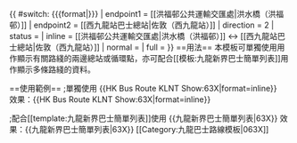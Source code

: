 {{ #switch: {{{format|}}}
  | endpoint1 = [[洪福邨公共運輸交匯處|洪水橋（洪福邨）]]
  | endpoint2 = [[西九龍站巴士總站|佐敦（西九龍站）]]
  | direction = 2
  | status =
  | inline = [[洪福邨公共運輸交匯處|洪水橋（洪福邨）]] ↔ [[西九龍站巴士總站|佐敦（西九龍站）]]
  | normal =
  | full =
}}<noinclude>
==用法==
本模板可單獨使用用作顯示有關路綫的兩邊總站或循環點，亦可配合[[模板:九龍新界巴士簡單列表]]用作顯示多條路綫的資料。

==使用範例==
;單獨使用
<nowiki>{{HK Bus Route KLNT Show:63X|format=inline}}</nowiki><br>
效果：{{HK Bus Route KLNT Show:63X|format=inline}}

;配合[[template:九龍新界巴士簡單列表]]使用
<nowiki>{{九龍新界巴士簡單列表|63X}}</nowiki>
效果：{{九龍新界巴士簡單列表|63X}}
[[Category:九龍巴士路線模板|063X]]</noinclude>